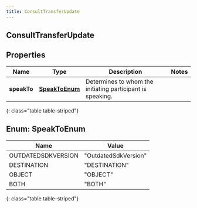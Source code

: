 ```yaml
---
title: ConsultTransferUpdate
---
```

## ConsultTransferUpdate


## Properties

| Name | Type | Description | Notes |
| ------------ | ------------- | ------------- | ------------- |
| **speakTo** | [**SpeakToEnum**](#SpeakToEnum) | Determines to whom the initiating participant is speaking. |  |
{: class="table table-striped"}


<a name="SpeakToEnum"></a>

## Enum: SpeakToEnum

| Name | Value |
| ---- | ----- |
| OUTDATEDSDKVERSION | &quot;OutdatedSdkVersion&quot; |
| DESTINATION | &quot;DESTINATION&quot; |
| OBJECT | &quot;OBJECT&quot; |
| BOTH | &quot;BOTH&quot; |
{: class="table table-striped"}


